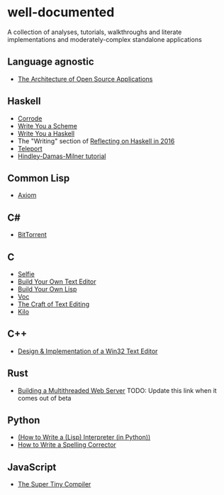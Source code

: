 # well-documented
A collection of analyses, tutorials, walkthroughs and literate implementations and moderately-complex standalone applications

## Language agnostic

- [The Architecture of Open Source Applications](http://aosabook.org/en/index.html)

## Haskell

- [Corrode](https://github.com/jameysharp/corrode/blob/master/src/Language/Rust/Corrode/C.md)
- [Write You a Scheme](https://wespiser.com/writings/wyas/home.html)
- [Write You a Haskell](http://dev.stephendiehl.com/fun/)
- The "Writing" section of [Reflecting on Haskell in 2016](http://www.stephendiehl.com/posts/haskell_2017.html)
- [Teleport](http://bollu.github.io/teleport/)
- [Hindley-Damas-Milner tutorial](https://github.com/quchen/articles/tree/master/hindley-milner)

## Common Lisp

- [Axiom](http://www.axiom-developer.org/axiom-website/books.html)


## C#

- [BitTorrent](http://seanjoflynn.com/research/bittorrent.html)

## C

- [Selfie](https://github.com/cksystemsteaching/selfie)
- [Build Your Own Text Editor](http://viewsourcecode.org/snaptoken/kilo/)
- [Build Your Own Lisp](http://www.buildyourownlisp.com/contents)
- [Voc](http://pbat.ch/proj/voc/)
- [The Craft of Text Editing](http://www.finseth.com/craft/)
- [Kilo](https://github.com/antirez/kilo)

## C++

- [Design & Implementation of a Win32 Text Editor](http://www.catch22.net/tuts/unicode-text-processing)

## Rust

- [Building a Multithreaded Web Server](https://doc.rust-lang.org/beta/book/second-edition/ch20-00-final-project-a-web-server.html) TODO: Update this link when it comes out of beta

## Python

- [(How to Write a (Lisp) Interpreter (in Python))](http://norvig.com/lispy.html)
- [How to Write a Spelling Corrector](http://norvig.com/spell-correct.html)

## JavaScript

- [The Super Tiny Compiler](https://github.com/thejameskyle/the-super-tiny-compiler)
